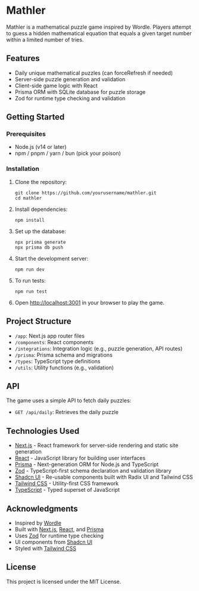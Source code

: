 # Mathler

Mathler is a mathematical puzzle game inspired by Wordle. Players attempt to guess a hidden mathematical equation that equals a given target number within a limited number of tries.

## Features

- Daily unique mathematical puzzles (can forceRefresh if needed)
- Server-side puzzle generation and validation
- Client-side game logic with React
- Prisma ORM with SQLite database for puzzle storage
- Zod for runtime type checking and validation

## Getting Started

### Prerequisites

- Node.js (v14 or later)
- npm / pnpm / yarn / bun (pick your poison)

### Installation

1. Clone the repository:
   ```
   git clone https://github.com/yourusername/mathler.git
   cd mathler
   ```

2. Install dependencies:
   ```
   npm install
   ```

3. Set up the database:
   ```
   npx prisma generate
   npx prisma db push
   ```

4. Start the development server:
   ```
   npm run dev
   ```

5. To run tests:
   ```
   npm run test
   ```
   
5. Open [http://localhost:3001](http://localhost:3001) in your browser to play the game.

## Project Structure

- `/app`: Next.js app router files
- `/components`: React components
- `/integrations`: Integration logic (e.g., puzzle generation, API routes)
- `/prisma`: Prisma schema and migrations
- `/types`: TypeScript type definitions
- `/utils`: Utility functions (e.g., validation)

## API

The game uses a simple API to fetch daily puzzles:

- `GET /api/daily`: Retrieves the daily puzzle

## Technologies Used

- [Next.js](https://nextjs.org/) - React framework for server-side rendering and static site generation
- [React](https://reactjs.org/) - JavaScript library for building user interfaces
- [Prisma](https://www.prisma.io/) - Next-generation ORM for Node.js and TypeScript
- [Zod](https://github.com/colinhacks/zod) - TypeScript-first schema declaration and validation library
- [Shadcn UI](https://ui.shadcn.com/) - Re-usable components built with Radix UI and Tailwind CSS
- [Tailwind CSS](https://tailwindcss.com/) - Utility-first CSS framework
- [TypeScript](https://www.typescriptlang.org/) - Typed superset of JavaScript

## Acknowledgments

- Inspired by [Wordle](https://www.nytimes.com/games/wordle/index.html)
- Built with [Next.js](https://nextjs.org/), [React](https://reactjs.org/), and [Prisma](https://www.prisma.io/)
- Uses [Zod](https://github.com/colinhacks/zod) for runtime type checking
- UI components from [Shadcn UI](https://ui.shadcn.com/)
- Styled with [Tailwind CSS](https://tailwindcss.com/)

## License

This project is licensed under the MIT License.
